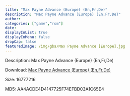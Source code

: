 ```yaml
---
title: "Max Payne Advance (Europe) (En,Fr,De)"
description: "Max Payne Advance (Europe) (En,Fr,De)"
author: 
categories: ["game","rom"]
date: 
displayInList: true
displayInMenu: false
dropCap: false
featuredImage: /img/gba/Max Payne Advance [Europe].jpg
---
```


Description: Max Payne Advance (Europe) (En,Fr,De)

Download: <a style="text-decoration:underline;" href="https://mega.nz/#!SWAGBQSC!RQ-a9dmurrMdV6GQfV6CBO7Th7Gl80_JRoE_rnSGcDQ" target = "_blank" rel = "nofollow" > Max Payne Advance (Europe) (En,Fr,De)</a>

Size: 16777216

MD5: AA4ACDE4D4147725F74EFBD03A1C65E4

